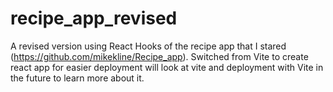 # recipe_app_revised

A revised version using React Hooks of the recipe app that I stared (https://github.com/mikekline/Recipe_app).
Switched from Vite to create react app for easier deployment will look at vite and deployment with Vite in the future to learn more about it.
